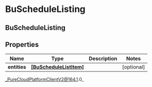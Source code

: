 # BuScheduleListing

## BuScheduleListing

## Properties

|Name | Type | Description | Notes|
|------------ | ------------- | ------------- | -------------|
| **entities** | [**[BuScheduleListItem]**]([BuScheduleListItem]) |  | [optional] |



_PureCloudPlatformClientV2@164.1.0_
